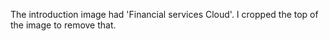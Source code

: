 
The introduction image had 'Financial services Cloud'. I cropped the top of the image to remove that.

